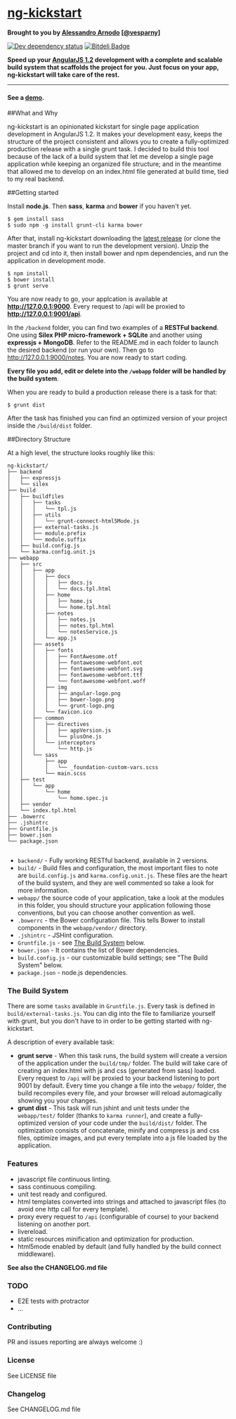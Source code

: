 # [ng-kickstart](http://vesparny.github.io/ng-kickstart/)

**Brought to you by [Alessandro Arnodo](http://alessandro.arnodo.net) [[@vesparny](https://twitter.com/vesparny)]**


[![Dev dependency status](https://david-dm.org/vesparny/ng-kickstart/dev-status.png)](https://david-dm.org/vesparny/ng-kickstart#info=devDependencies "Dependency status") [![Bitdeli Badge](https://d2weczhvl823v0.cloudfront.net/vesparny/ng-kickstart/trend.png)](https://bitdeli.com/free "Bitdeli Badge")

**Speed up your [AngularJS 1.2](http://angularjs.org) development with a complete and scalable build system that scaffolds the project for you. Just focus on your app, ng-kickstart will take care of the rest.**
***

#### See a [demo](http://vesparny.github.io/ng-kickstart/).

##What and Why

ng-kickstart is an opinionated kickstart for single page application development in AngularJS 1.2. It makes your development easy, keeps the structure of the project consistent and allows you to create a fully-optimized production release with a single grunt task. I decided to build this tool because of the lack of a build system that let me develop a single page application while keeping an organized file structure; and in the meantime that allowed me to develop on an index.html file generated at build time, tied to my real backend.

##Getting started

Install **node.js**. Then **sass**, **karma** and **bower** if you haven't yet.

    $ gem install sass
    $ sudo npm -g install grunt-cli karma bower
    
After that, install ng-kickstart downloading the [latest release](https://github.com/vesparny/ng-kickstart/releases) (or clone the master branch if you want to run the development version). Unzip the project and cd into it, then install bower and npm dependencies, and run the application in development mode.

    $ npm install
    $ bower install
    $ grunt serve
    
You are now ready to go, your applcation is available at **http://127.0.0.1:9000**. Every request to /api will be proxied to **http://127.0.0.1:9001/api**.

In the `/backend` folder, you can find two examples of a **RESTFul backend**. One using **Silex PHP micro-framework + SQLite** and another using **expressjs + MongoDB**. Refer to the README.md in each folder to launch the desired backend (or run your own). Then go to http://127.0.0.1:9000/notes. You are now ready to start coding.

**Every file you add, edit or delete into the `/webapp` folder will be handled by the build system**.

When you are ready to build a production release there is a task for that:

    $ grunt dist
    
After the task has finished you can find an optimized version of your project inside the `/build/dist` folder.


##Directory Structure

At a high level, the structure looks roughly like this:

```
ng-kickstart/
├── backend
│   ├── expressjs
│   └── silex
├── build
│   ├── buildfiles
│   │   ├── tasks
│   │   │   └── tpl.js
│   │   ├── utils
│   │   │   └── grunt-connect-html5Mode.js
│   │   ├── external-tasks.js
│   │   ├── module.prefix
│   │   └── module.suffix
│   ├── build.config.js
│   └── karma.config.unit.js
├── webapp
│   ├── src
│   │   ├── app
│   │   │   ├── docs
│   │   │   │   ├── docs.js
│   │   │   │   └── docs.tpl.html
│   │   │   ├── home
│   │   │   │   ├── home.js
│   │   │   │   └── home.tpl.html
│   │   │   ├── notes
│   │   │   │   ├── notes.js
│   │   │   │   ├── notes.tpl.html
│   │   │   │   └── notesService.js
│   │   │   └── app.js
│   │   ├── assets
│   │   │   ├── fonts
│   │   │   │   ├── FontAwesome.otf
│   │   │   │   ├── fontawesome-webfont.eot
│   │   │   │   ├── fontawesome-webfont.svg
│   │   │   │   ├── fontawesome-webfont.ttf
│   │   │   │   └── fontawesome-webfont.woff
│   │   │   ├── img
│   │   │   │   ├── angular-logo.png
│   │   │   │   ├── bower-logo.png
│   │   │   │   └── grunt-logo.png
│   │   │   └── favicon.ico
│   │   ├── common
│   │   │   ├── directives
│   │   │   │   ├── appVersion.js
│   │   │   │   └── plusOne.js
│   │   │   └── interceptors
│   │   │       └── http.js
│   │   └── sass
│   │       ├── app
│   │       │   └── _foundation-custom-vars.scss
│   │       └── main.scss
│   ├── test
│   │   └── app
│   │       └── home
│   │           └── home.spec.js
│   ├── vendor
│   └── index.tpl.html
├── .bowerrc
├── .jshintrc
├── Gruntfile.js
├── bower.json
└── package.json
                               
```

- `backend/` - Fully working RESTful backend, available in 2 versions.
- `build/` - Build files and configuration, the most important files to note are `build.config.js` and `karma.config.unit.js`. These files are the heart of the build system, and they are well commented so take a look for more information.
- `webapp/` the source code of your application, take a look at the modules in this folder, you should structure your application following those conventions, but you can choose another convention as well.
- `.bowerrc` - the Bower configuration file. This tells Bower to install components in the `webapp/vendor/` directory.
- `.jshintrc` - JSHint configuration.
- `Gruntfile.js` - see [The Build System](#thebuildsystem) below.
- `bower.json` - It contains the list of Bower dependencies.
- `build.config.js` - our customizable build settings; see "The Build System" below.
- `package.json` - node.js dependencies.

### <a name="thebuildsystem"></a>The Build System

There are some `tasks` available in `Gruntfile.js`. Every task is defined in `build/external-tasks.js`. You can dig into the file to familiarize yourself with grunt, but you don't have to in order to be getting started with ng-kickstart.

A description of every available task:

* **grunt serve** - When this task runs, the build system will create a version of the application under the `build/tmp/` folder. The build will take care of creating an index.html with js and css (generated from sass) loaded. Every request to `/api` will be proxied to your backend listening to port 9001 by default. Every time you change a file into the `webapp/` folder, the build recompiles every file, and your browser will reload automagically showing you your changes.
* **grunt dist** - This task will run jshint and unit tests under the `webapp/test/` folder (thanks to `karma runner`), and create a fully-optimized version of your code under the `build/dist/` folder. The optimization consists of concatenate, minify and compress js and css files, optimize images, and put every template into a js file loaded by the application.

### Features

* javascript file continuous linting.
* sass continuous compiling.
* unit test ready and configured.
* html templates converted into strings and attached to javascript files (to avoid one http call for every template).
* proxy every request to `/api` (configurable of course) to your backend listening on another port.
* livereload.
* static resources minification and optimization for production.
* html5mode enabled by default (and fully handled by the build connect middleware).

**See also the CHANGELOG.md file**

### TODO

* E2E tests with protractor
* ...

### Contributing

PR and issues reporting are always welcome :)

### License

See LICENSE file

### Changelog

See CHANGELOG.md file
